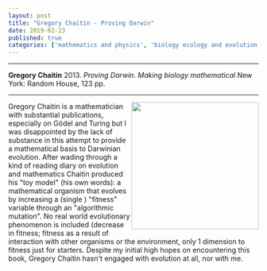 ```yaml
---
layout: post
title: "Gregory Chaitin - Proving Darwin"
date: 2019-02-23
published: true
categories: ['mathematics and physics', 'biology ecology and evolution']
---
```


***
<b>Gregory Chaitin</b> 2013. _Proving Darwin. Making biology mathematical_ New York: Random House, 123 pp.

***

<img align="right" width="256" src="https://images.penguinrandomhouse.com/cover/9781400077984" alt="">

Gregory Chaitin is a mathematician with substantial publications, especially on Gödel and Turing but I was disappointed by the lack of substance in this attempt to provide a mathematical basis to Darwinian evolution.  After wading through a kind of reading diary on evolution and mathematics Chaitin produced his "toy model" (his own words): a mathematical organism that evolves by increasing a (single ) "fitness" variable through an "algorithmic mutation".  No real world evolutionary phenomenon is included (decrease in fitness; fitness as a result of interaction with other organisms or the environment, only 1 dimension to fitness just for starters.  Despite my initial high hopes on encountering this book, Gregory Chaitin hasn't engaged with evolution at all, nor with me.   


